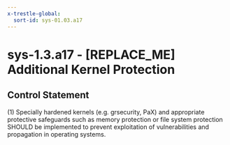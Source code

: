 ```yaml
---
x-trestle-global:
  sort-id: sys-01.03.a17
---
```


# sys-1.3.a17 - \[REPLACE_ME\] Additional Kernel Protection

## Control Statement

(1) Specially hardened kernels (e.g. grsecurity, PaX) and appropriate protective safeguards such as
memory protection or file system protection SHOULD be implemented to prevent
exploitation of vulnerabilities and propagation in operating systems.
